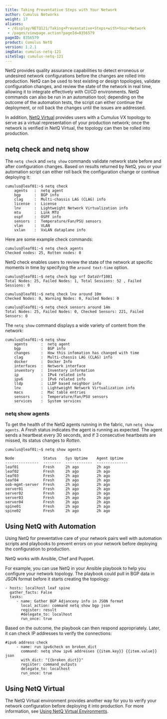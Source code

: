 ```yaml
---
title: Taking Preventative Steps with Your Network
author: Cumulus Networks
weight: 17
aliases:
 - /display/NETQ121/Taking+Preventative+Steps+with+Your+Network
 - /pages/viewpage.action?pageId=8356579
pageID: 8356579
product: Cumulus NetQ
version: 1.2.1
imgData: cumulus-netq-121
siteSlug: cumulus-netq-121
---
```

NetQ provides quality assurance capabilities to detect erroneous or
undesired network configurations before the changes are rolled into
production. NetQ can be used to test existing or design topologies,
validate configuration changes, and review the state of the network in
real time, allowing it to integrate effectively with CI/CD environments.
NetQ commands can also be run in an automation tool; depending on the
outcome of the automation tests, the script can either continue the
deployment, or roll back the changes until the issues are addressed.

In addition, [NetQ
Virtual](/version/cumulus-netq-121/Using-NetQ-Virtual-Environments)
provides users with a Cumulus VX topology to serve as a virtual
representation of your production network; once the network is verified
in NetQ Virtual, the topology can then be rolled into production.

## netq check and netq show</span>

The `netq check` and `netq show` commands validate network state before
and after configuration changes. Based on results returned by NetQ, you
or your automation script can either roll back the configuration change
or continue deploying it:

    cumulus@leaf01:~$ netq check 
        agents   :  netq agent
        bgp      :  BGP info
        clag     :  Multi-chassis LAG (CLAG) info
        license  :  License
        lnv      :  Lightweight Network Virtualization info
        mtu      :  Link MTU
        ospf     :  OSPF info
        sensors  :  Temperature/Fan/PSU sensors
        vlan     :  VLAN
        vxlan    :  VxLAN dataplane info

Here are some example check commands:

    cumulus@leaf01:~$ netq check agents
    Checked nodes: 25, Rotten nodes: 0

NetQ check enables users to review the state of the network at specific
moments in time by specifying the `around text-time` option.

    cumulus@leaf01:~$ netq check bgp vrf DataVrf1081
    Total Nodes: 25, Failed Nodes: 1, Total Sessions: 52 , Failed Sessions: 0

    cumulus@leaf01:~$ netq check lnv around 10m
    Checked Nodes: 9, Warning Nodes: 0, Failed Nodes: 0

    cumulus@leaf01:~$ netq check sensors around 14m
    Total Nodes: 25, Failed Nodes: 0, Checked Sensors: 221, Failed Sensors: 0

The `netq show` command displays a wide variety of content from the
network:

    cumulus@leaf01:~$ netq show 
        agents      :  netq agent
        bgp         :  BGP info
        changes     :  How this infomation has changed with time
        clag        :  Multi-chassis LAG (CLAG) info
        docker      :  Docker Info
        interfaces  :  Network interface
        inventory   :  Inventory information
        ip          :  IPv4 related info
        ipv6        :  IPv6 related info
        lldp        :  LLDP based neighbor info
        lnv         :  Lightweight Network Virtualization info
        macs        :  Mac table entries
        sensors     :  Temperature/Fan/PSU sensors
        services    :  System services

### netq show agents</span>

To get the health of the NetQ agents running in the fabric, run `netq
show agents`. A *Fresh* status indicates the agent is running as
expected. The agent sends a heartbeat every 30 seconds, and if 3
consecutive heartbeats are missed, its status changes to *Rotten*.

    cumulus@leaf01:~$ netq show agents 
     
    Node             Status    Sys Uptime    Agent Uptime
    ---------------  --------  ------------  --------------
    leaf01           Fresh     2h ago        2h ago
    leaf02           Fresh     2h ago        2h ago
    leaf03           Fresh     2h ago        2h ago
    leaf04           Fresh     2h ago        2h ago
    oob-mgmt-server  Fresh     2h ago        2h ago
    server01         Fresh     2h ago        2h ago
    server02         Fresh     2h ago        2h ago
    server03         Fresh     2h ago        2h ago
    server04         Fresh     2h ago        2h ago
    spine01          Fresh     2h ago        2h ago
    spine02          Fresh     2h ago        2h ago

## Using NetQ with Automation</span>

Using NetQ for preventative care of your network pairs well with
automation scripts and playbooks to prevent errors on your network
before deploying the configuration to production.

NetQ works with Ansible, Chef and Puppet.

For example, you can use NetQ in your Ansible playbook to help you
configure your network topology. The playbook could pull in BGP data in
JSON format before it starts creating the topology:

    - hosts: localhost leaf spine
      gather_facts: False
      tasks:
         - name: Gather BGP Adjanceny info in JSON format
           local_action: command netq show bgp json
           register: result
           #delegate_to: localhost
           run_once: true

Based on the outcome, the playbook can then respond appropriately.
Later, it can check IP addresses to verify the connections:

    #ipv6 address check
         - name: run ipv6check on broken_dict
           command: netq show ipv6 addresses {{item.key}} {{item.value}} json
           with_dict: "{{broken_dict}}"
           register: command_outputs
           delegate_to: localhost
           run_once: true

## Using NetQ Virtual</span>

The NetQ Virtual environment provides another way for you to verify your
network configuration before deploying it into production. For more
information, see [Using NetQ Virtual
Environments](/version/cumulus-netq-121/Using-NetQ-Virtual-Environments).

